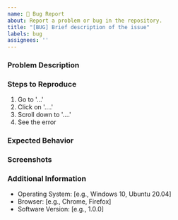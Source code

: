 ```yaml
---
name: 🐛 Bug Report
about: Report a problem or bug in the repository.
title: "[BUG] Brief description of the issue"
labels: bug
assignees: ''
---
```


### **Problem Description**
<!-- Clearly describe the problem or bug. -->

### **Steps to Reproduce**
1. Go to '...'
2. Click on '....'
3. Scroll down to '....'
4. See the error

### **Expected Behavior**
<!-- What did you expect to happen? -->

### **Screenshots**
<!-- If applicable, add screenshots to help explain the problem. -->

### **Additional Information**
- Operating System: [e.g., Windows 10, Ubuntu 20.04]
- Browser: [e.g., Chrome, Firefox]
- Software Version: [e.g., 1.0.0]

